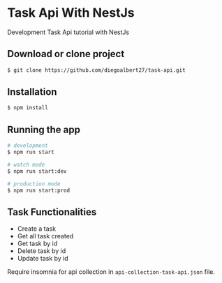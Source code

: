 # Task Api With NestJs

Development Task Api tutorial with NestJs

## Download or clone project

```bash
$ git clone https://github.com/diegoalbert27/task-api.git
```

## Installation

```bash
$ npm install
```

## Running the app

```bash
# development
$ npm run start

# watch mode
$ npm run start:dev

# production mode
$ npm run start:prod
```

## Task Functionalities

- Create a task
- Get all task created
- Get task by id
- Delete task by id
- Update task by id

Require insomnia for api collection in ``api-collection-task-api.json`` file.
